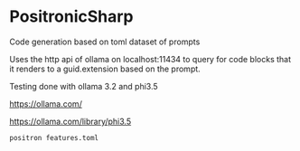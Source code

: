 # PositronicSharp

Code generation based on toml dataset of prompts

Uses the http api of ollama on localhost:11434 to query for code blocks that it renders to a guid.extension based on the prompt.

Testing done with ollama 3.2 and phi3.5

https://ollama.com/

https://ollama.com/library/phi3.5

```batch
positron features.toml
```